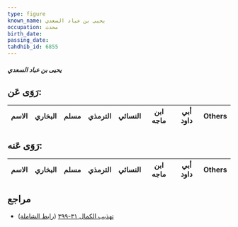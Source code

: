 ```yaml
---
type: figure
known_name: يحيى بن عباد السعدي
occupation: محدث
birth_date:
passing_date:
tahdhib_id: 6855
---
```

##### يحيى بن عباد السعدي

## رَوَى عَن:
| الاسم | البخاري | مسلم | الترمذي | النسائي | ابن ماجه | أبي داود | Others |
| ----- | ------- | ---- | ------- | ------- | -------- | -------- | ------ |
## رَوَى عَنه:
| الاسم | البخاري | مسلم | الترمذي | النسائي | ابن ماجه | أبي داود | Others |
| ----- | ------- | ---- | ------- | ------- | -------- | -------- | ------ |
## مراجع
- [تهذيب الكمال ٣١-٣٩٩](obsidian://open?vault=Tahdhib-al-Kamal&file=Figures/٦٨٥٥-يحيى%20بن%20عباد%20السعدي) ([رابط الشاملة](https://shamela.ws/book/3722/16947))